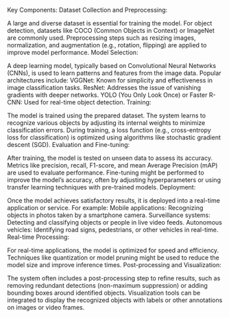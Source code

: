 Key Components:
Dataset Collection and Preprocessing:

A large and diverse dataset is essential for training the model. For object detection, datasets like COCO (Common Objects in Context) or ImageNet are commonly used.
Preprocessing steps such as resizing images, normalization, and augmentation (e.g., rotation, flipping) are applied to improve model performance.
Model Selection:

A deep learning model, typically based on Convolutional Neural Networks (CNNs), is used to learn patterns and features from the image data. Popular architectures include:
VGGNet: Known for simplicity and effectiveness in image classification tasks.
ResNet: Addresses the issue of vanishing gradients with deeper networks.
YOLO (You Only Look Once) or Faster R-CNN: Used for real-time object detection.
Training:

The model is trained using the prepared dataset. The system learns to recognize various objects by adjusting its internal weights to minimize classification errors.
During training, a loss function (e.g., cross-entropy loss for classification) is optimized using algorithms like stochastic gradient descent (SGD).
Evaluation and Fine-tuning:

After training, the model is tested on unseen data to assess its accuracy. Metrics like precision, recall, F1-score, and mean Average Precision (mAP) are used to evaluate performance.
Fine-tuning might be performed to improve the model’s accuracy, often by adjusting hyperparameters or using transfer learning techniques with pre-trained models.
Deployment:

Once the model achieves satisfactory results, it is deployed into a real-time application or service. For example:
Mobile applications: Recognizing objects in photos taken by a smartphone camera.
Surveillance systems: Detecting and classifying objects or people in live video feeds.
Autonomous vehicles: Identifying road signs, pedestrians, or other vehicles in real-time.
Real-time Processing:

For real-time applications, the model is optimized for speed and efficiency. Techniques like quantization or model pruning might be used to reduce the model size and improve inference times.
Post-processing and Visualization:

The system often includes a post-processing step to refine results, such as removing redundant detections (non-maximum suppression) or adding bounding boxes around identified objects.
Visualization tools can be integrated to display the recognized objects with labels or other annotations on images or video frames.
